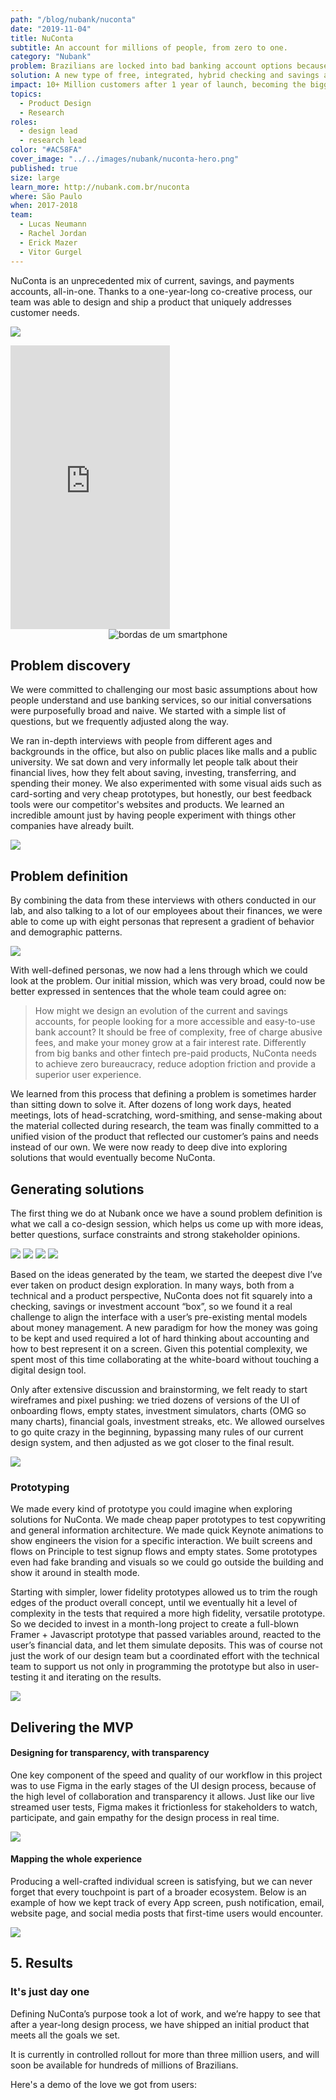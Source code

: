 ```yaml
---
path: "/blog/nubank/nuconta"
date: "2019-11-04"
title: NuConta
subtitle: An account for millions of people, from zero to one.
category: "Nubank"
problem: Brazilians are locked into bad banking account options because of big bank's monopoly.
solution: A new type of free, integrated, hybrid checking and savings account.
impact: 10+ Million customers after 1 year of launch, becoming the biggest startup in Latin America.
topics:
  - Product Design
  - Research
roles:
  - design lead
  - research lead
color: "#AC58FA"
cover_image: "../../images/nubank/nuconta-hero.png"
published: true
size: large
learn_more: http://nubank.com.br/nuconta
where: São Paulo
when: 2017-2018
team:
  - Lucas Neumann
  - Rachel Jordan
  - Erick Mazer
  - Vitor Gurgel
---
```


NuConta is an unprecedented mix of current, savings, and payments accounts, all-in-one. Thanks to a one-year-long co-creative process, our team was able to design and ship a product that uniquely addresses customer needs.

![](../../images/nubank/nuconta-003.png)

<div class="style__DeviceVideoWrapper-pn33h3-2 jEDBqi"><span class="style__FakeMobileBorderOutter-pn33h3-3 ledXkZ"><div class="style__StyledYoutubeIframe-pn33h3-1 eFrasB" data-youtube-iframe="true"><iframe title="Video" width="255" height="454" frameborder="0" src="https://www.youtube.com/embed/p3iiDSudKPI?autoplay=1&amp;controls=0&amp;playlist=p3iiDSudKPI&amp;loop=1&amp;rel=0&amp;modestbranding=1&amp;showinfo=0&amp;mute=1"></iframe></div></span><span class="style__ResponsiveImagesWrapper-pn33h3-0 itlFew"><div class="style__ImageContent-hjcrn2-0 cYneQB component-responsive-image"><div class="component-responsive-image-size" align="center"><picture><source type="image/webp" srcset="/_next/static/images/b1795559843aff4d938d07ab4edfecfc-device-frame@2x.png.webp"><img alt="bordas de um smartphone" title="" src="/_next/static/images/2d0733e66d6a92585f4babf2aedaac20-device-frame@2x.png" type="image/png"></picture></div></div></span></div>

## Problem discovery

We were committed to challenging our most basic assumptions about how people understand and use banking services, so our initial conversations were purposefully broad and naive. We started with a simple list of questions, but we frequently adjusted along the way.

We ran in-depth interviews with people from different ages and backgrounds in the office, but also on public places like malls and a public university. We sat down and very informally let people talk about their financial lives, how they felt about saving, investing, transferring, and spending their money. We also experimented with some visual aids such as card-sorting and very cheap prototypes, but honestly, our best feedback tools were our competitor's websites and products. We learned an incredible amount just by having people experiment with things other companies have already built.

![](../../images/nubank/nuconta-009.png)

## Problem definition

By combining the data from these interviews with others conducted in our lab, and also talking to a lot of our employees about their finances, we were able to come up with eight personas that represent a gradient of behavior and demographic patterns.

![](../../images/nubank/nuconta-019.png)

With well-defined personas, we now had a lens through which we could look at the problem. Our initial mission, which was very broad, could now be better expressed in sentences that the whole team could agree on:

> How might we design an evolution of the current and savings accounts, for people looking for a more accessible and easy-to-use bank account? It should be free of complexity, free of charge abusive fees, and make your money grow at a fair interest rate. Differently from big banks and other fintech pre-paid products, NuConta needs to achieve zero bureaucracy, reduce adoption friction and provide a superior user experience.

We learned from this process that defining a problem is sometimes harder than sitting down to solve it. After dozens of long work days, heated meetings, lots of head-scratching, word-smithing, and sense-making about the material collected during research, the team was finally committed to a unified vision of the product that reflected our customer’s pains and needs instead of our own. We were now ready to deep dive into exploring solutions that would eventually become NuConta.

## Generating solutions

The first thing we do at Nubank once we have a sound problem definition is what we call a co-design session, which helps us come up with more ideas, better questions, surface constraints and strong stakeholder opinions.

![](../../images/nubank/nuconta-020.png)
![](../../images/nubank/nuconta-021.jpeg)
![](../../images/nubank/nuconta-022.png)
![](../../images/nubank/nuconta-023.png)

Based on the ideas generated by the team, we started the deepest dive I’ve ever taken on product design exploration. In many ways, both from a technical and a product perspective, NuConta does not fit squarely into a checking, savings or investment account “box”, so we found it a real challenge to align the interface with a user’s pre-existing mental models about money management. A new paradigm for how the money was going to be kept and used required a lot of hard thinking about accounting and how to best represent it on a screen. Given this potential complexity, we spent most of this time collaborating at the white-board without touching a digital design tool.

Only after extensive discussion and brainstorming, we felt ready to start wireframes and pixel pushing: we tried dozens of versions of the UI of onboarding flows, empty states, investment simulators, charts (OMG so many charts), financial goals, investment streaks, etc. We allowed ourselves to go quite crazy in the beginning, bypassing many rules of our current design system, and then adjusted as we got closer to the final result.

![](../../images/nubank/nuconta-024.png)

### Prototyping

We made every kind of prototype you could imagine when exploring solutions for NuConta. We made cheap paper prototypes to test copywriting and general information architecture. We made quick Keynote animations to show engineers the vision for a specific interaction. We built screens and flows on Principle to test signup flows and empty states. Some prototypes even had fake branding and visuals so we could go outside the building and show it around in stealth mode.

Starting with simpler, lower fidelity prototypes allowed us to trim the rough edges of the product overall concept, until we eventually hit a level of complexity in the tests that required a more high fidelity, versatile prototype. So we decided to invest in a month-long project to create a full-blown Framer + Javascript prototype that passed variables around, reacted to the user’s financial data, and let them simulate deposits. This was of course not just the work of our design team but a coordinated effort with the technical team to support us not only in programming the prototype but also in user-testing it and iterating on the results.

![](../../images/nubank/nuconta-025.png)

<!-- ![](../../images/nubank/nuconta-027.gif) -->

## Delivering the MVP

#### Designing for transparency, with transparency

One key component of the speed and quality of our workflow in this project was to use Figma in the early stages of the UI design process, because of the high level of collaboration and transparency it allows. Just like our live streamed user tests, Figma makes it frictionless for stakeholders to watch, participate, and gain empathy for the design process in real time.

![](../../images/nubank/nuconta-029.png)

#### Mapping the whole experience

Producing a well-crafted individual screen is satisfying, but we can never forget that every touchpoint is part of a broader ecosystem. Below is an example of how we kept track of every App screen, push notification, email, website page, and social media posts that first-time users would encounter.

![](../../images/nubank/nuconta-028.png)

## 5. Results

### It's just day one

Defining NuConta’s purpose took a lot of work, and we’re happy to see that after a year-long design process, we have shipped an initial product that meets all the goals we set.

It is currently in controlled rollout for more than three million users, and will soon be available for hundreds of millions of Brazilians.

Here's a demo of the love we got from users:

